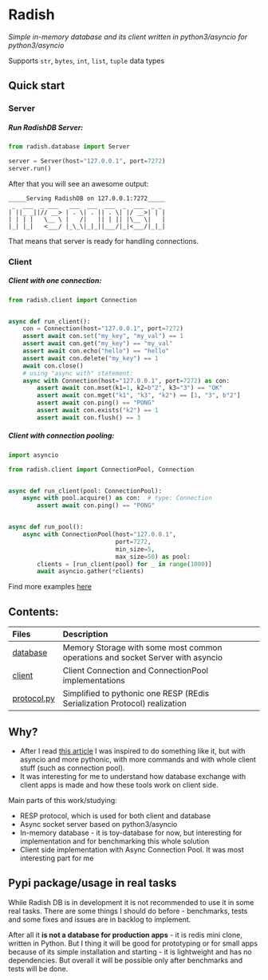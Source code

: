 # Radish 
_Simple in-memory database and its client written in python3/asyncio for python3/asyncio_
 
Supports ```str```, ```bytes```, ```int```, ```list```, ```tuple``` data types  

## Quick start
### Server
##### Run RadishDB Server:
```python
from radish.database import Server

server = Server(host="127.0.0.1", port=7272)
server.run()
```
After that you will see an awesome output: 
```
_____Serving RadishDB on 127.0.0.1:7272_____
 _  ___  _ ___   ___  ___  ___  _  ___  _ _ 
| ||_ _||// __> | . \| . || . \| |/ __>| | |
| | | |   \__ \ |   /|   || | || |\__ \|   |
|_| |_|   <___/ |_\_\|_|_||___/|_|<___/|_|_|
```
That means that server is ready for handling connections.

### Client
##### Client with one connection:
```python
from radish.client import Connection


async def run_client():
    con = Connection(host="127.0.0.1", port=7272)
    assert await con.set("my_key", "my_val") == 1
    assert await con.get("my_key") == "my_val"
    assert await con.echo("hello") == "hello"
    assert await con.delete("my_key") == 1
    await con.close()
    # using "async with" statement:
    async with Connection(host="127.0.0.1", port=7272) as con:
        assert await con.mset(k1=1, k2=b"2", k3="3") == "OK"
        assert await con.mget("k1", "k3", "k2") == [1, "3", b"2"]
        assert await con.ping() == "PONG"
        assert await con.exists("k2") == 1
        assert await con.flush() == 3
```

##### Client with connection pooling:
```python
import asyncio

from radish.client import ConnectionPool, Connection


async def run_client(pool: ConnectionPool):
    async with pool.acquire() as con:  # type: Connection
        assert await con.ping() == "PONG"


async def run_pool():
    async with ConnectionPool(host="127.0.0.1",
                              port=7272, 
                              min_size=5, 
                              max_size=50) as pool:
        clients = [run_client(pool) for _ in range(1000)]
        await asyncio.gather(*clients)
```

Find more examples [here](examples)

## Contents:

| Files | Description |
| :--- | :---------- |
| [database](radish/database) | Memory Storage with some most common operations and socket Server with asyncio |
| [client](radish/client) | Client Connection and ConnectionPool implementations |
| [protocol.py](radish/protocol.py) | Simplified to pythonic one RESP (REdis Serialization Protocol) realization |

## Why?
- After I read [this article](http://charlesleifer.com/blog/building-a-simple-redis-server-with-python/) 
I was inspired to do something like it, but with asyncio and more pythonic, with more commands and 
with whole client stuff (such as connection pool). 
- It was interesting for me to understand how database exchange with 
client apps is made and how these tools work on client side.

Main parts of this work/studying:
- RESP protocol, which is used for both client and database
- Async socket server based on python3/asyncio
- In-memory database - it is toy-database for now, but interesting for implementation 
and for benchmarking this whole solution
- Client side implementation with Async Connection Pool. It was most interesting part for me

## Pypi package/usage in real tasks
While Radish DB is in development it is not recommended to use it in some real tasks. 
There are some things I should do before - benchmarks, tests and some fixes and issues are in backlog to implement.

After all it **is not a database for production apps** - it is redis mini clone, written in Python. 
But I thing it will be good for prototyping or for small apps 
because of its simple installation and starting - it is lightweight and has no dependencies. 
But overall it will be possible only after benchmarks and tests will be done.
